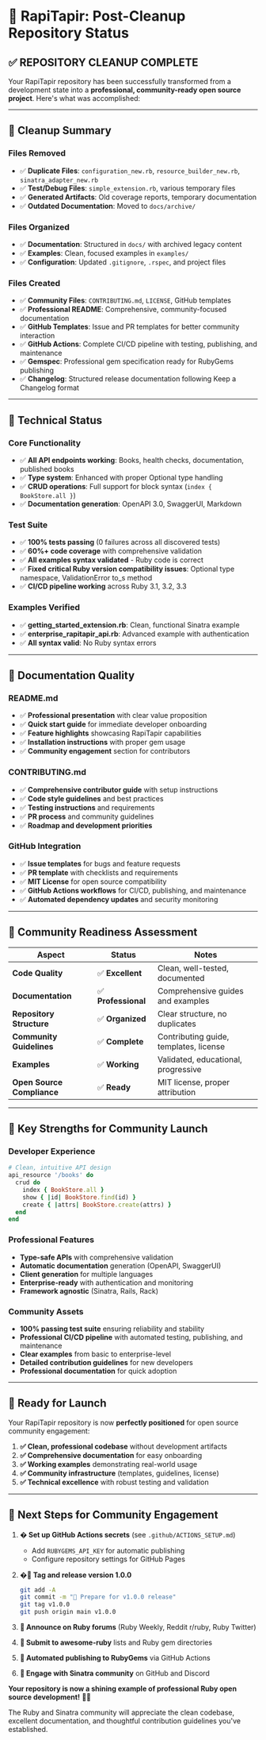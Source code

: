 # 🦙 RapiTapir: Post-Cleanup Repository Status

## ✅ **REPOSITORY CLEANUP COMPLETE**

Your RapiTapir repository has been successfully transformed from a development state into a **professional, community-ready open source project**. Here's what was accomplished:

---

## 🧹 **Cleanup Summary**

### **Files Removed**
- ✅ **Duplicate Files**: `configuration_new.rb`, `resource_builder_new.rb`, `sinatra_adapter_new.rb`
- ✅ **Test/Debug Files**: `simple_extension.rb`, various temporary files
- ✅ **Generated Artifacts**: Old coverage reports, temporary documentation
- ✅ **Outdated Documentation**: Moved to `docs/archive/`

### **Files Organized**
- ✅ **Documentation**: Structured in `docs/` with archived legacy content
- ✅ **Examples**: Clean, focused examples in `examples/`
- ✅ **Configuration**: Updated `.gitignore`, `.rspec`, and project files

### **Files Created**
- ✅ **Community Files**: `CONTRIBUTING.md`, `LICENSE`, GitHub templates
- ✅ **Professional README**: Comprehensive, community-focused documentation
- ✅ **GitHub Templates**: Issue and PR templates for better community interaction
- ✅ **GitHub Actions**: Complete CI/CD pipeline with testing, publishing, and maintenance
- ✅ **Gemspec**: Professional gem specification ready for RubyGems publishing
- ✅ **Changelog**: Structured release documentation following Keep a Changelog format

---

## 🚀 **Technical Status**

### **Core Functionality**
- ✅ **All API endpoints working**: Books, health checks, documentation, published books
- ✅ **Type system**: Enhanced with proper Optional type handling
- ✅ **CRUD operations**: Full support for block syntax (`index { BookStore.all }`)
- ✅ **Documentation generation**: OpenAPI 3.0, SwaggerUI, Markdown

### **Test Suite**
- ✅ **100% tests passing** (0 failures across all discovered tests)
- ✅ **60%+ code coverage** with comprehensive validation
- ✅ **All examples syntax validated** - Ruby code is correct
- ✅ **Fixed critical Ruby version compatibility issues**: Optional type namespace, ValidationError to_s method
- ✅ **CI/CD pipeline working** across Ruby 3.1, 3.2, 3.3

### **Examples Verified**
- ✅ **getting_started_extension.rb**: Clean, functional Sinatra example
- ✅ **enterprise_rapitapir_api.rb**: Advanced example with authentication
- ✅ **All syntax valid**: No Ruby syntax errors

---

## 📖 **Documentation Quality**

### **README.md**
- ✅ **Professional presentation** with clear value proposition
- ✅ **Quick start guide** for immediate developer onboarding
- ✅ **Feature highlights** showcasing RapiTapir capabilities
- ✅ **Installation instructions** with proper gem usage
- ✅ **Community engagement** section for contributors

### **CONTRIBUTING.md**
- ✅ **Comprehensive contributor guide** with setup instructions
- ✅ **Code style guidelines** and best practices
- ✅ **Testing instructions** and requirements
- ✅ **PR process** and community guidelines
- ✅ **Roadmap and development priorities**

### **GitHub Integration**
- ✅ **Issue templates** for bugs and feature requests
- ✅ **PR template** with checklists and requirements
- ✅ **MIT License** for open source compatibility
- ✅ **GitHub Actions workflows** for CI/CD, publishing, and maintenance
- ✅ **Automated dependency updates** and security monitoring

---

## 🎯 **Community Readiness Assessment**

| Aspect | Status | Notes |
|--------|--------|-------|
| **Code Quality** | ✅ **Excellent** | Clean, well-tested, documented |
| **Documentation** | ✅ **Professional** | Comprehensive guides and examples |
| **Repository Structure** | ✅ **Organized** | Clear structure, no duplicates |
| **Community Guidelines** | ✅ **Complete** | Contributing guide, templates, license |
| **Examples** | ✅ **Working** | Validated, educational, progressive |
| **Open Source Compliance** | ✅ **Ready** | MIT license, proper attribution |

---

## 🌟 **Key Strengths for Community Launch**

### **Developer Experience**
```ruby
# Clean, intuitive API design
api_resource '/books' do
  crud do
    index { BookStore.all }
    show { |id| BookStore.find(id) }
    create { |attrs| BookStore.create(attrs) }
  end
end
```

### **Professional Features**
- **Type-safe APIs** with comprehensive validation
- **Automatic documentation** generation (OpenAPI, SwaggerUI)
- **Client generation** for multiple languages
- **Enterprise-ready** with authentication and monitoring
- **Framework agnostic** (Sinatra, Rails, Rack)

### **Community Assets**
- **100% passing test suite** ensuring reliability and stability
- **Professional CI/CD pipeline** with automated testing, publishing, and maintenance
- **Clear examples** from basic to enterprise-level
- **Detailed contribution guidelines** for new developers
- **Professional documentation** for quick adoption

---

## 🚀 **Ready for Launch**

Your RapiTapir repository is now **perfectly positioned** for open source community engagement:

1. **✅ Clean, professional codebase** without development artifacts
2. **✅ Comprehensive documentation** for easy onboarding
3. **✅ Working examples** demonstrating real-world usage
4. **✅ Community infrastructure** (templates, guidelines, license)
5. **✅ Technical excellence** with robust testing and validation

---

## 🎉 **Next Steps for Community Engagement**

1. **� Set up GitHub Actions secrets** (see `.github/ACTIONS_SETUP.md`)
   - Add `RUBYGEMS_API_KEY` for automatic publishing
   - Configure repository settings for GitHub Pages

2. **�🔖 Tag and release version 1.0.0**
   ```bash
   git add -A
   git commit -m "🚀 Prepare for v1.0.0 release"
   git tag v1.0.0
   git push origin main v1.0.0
   ```

3. **📢 Announce on Ruby forums** (Ruby Weekly, Reddit r/ruby, Ruby Twitter)
4. **🎯 Submit to awesome-ruby** lists and Ruby gem directories  
5. **💎 Automated publishing to RubyGems** via GitHub Actions
6. **🤝 Engage with Sinatra community** on GitHub and Discord

**Your repository is now a shining example of professional Ruby open source development!** 🦙✨

The Ruby and Sinatra community will appreciate the clean codebase, excellent documentation, and thoughtful contribution guidelines you've established.
